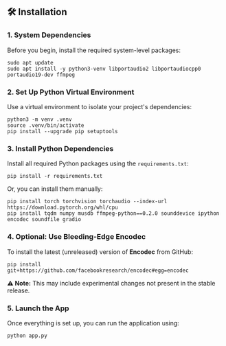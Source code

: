 <!DOCTYPE html>
<html lang="en">
<head>
  <meta charset="UTF-8" />
  <meta name="viewport" content="width=device-width, initial-scale=1.0"/>
</head>
<body>

  <h2>🛠️ Installation</h2>

  <h3>1. System Dependencies</h3>
  <p>Before you begin, install the required system-level packages:</p>
  <pre><code>sudo apt update
sudo apt install -y python3-venv libportaudio2 libportaudiocpp0 portaudio19-dev ffmpeg</code></pre>

  <h3>2. Set Up Python Virtual Environment</h3>
  <p>Use a virtual environment to isolate your project's dependencies:</p>
  <pre><code>python3 -m venv .venv
source .venv/bin/activate
pip install --upgrade pip setuptools</code></pre>

  <h3>3. Install Python Dependencies</h3>
  <p>Install all required Python packages using the <code>requirements.txt</code>:</p>
  <pre><code>pip install -r requirements.txt</code></pre>

  <p>Or, you can install them manually:</p>
  <pre><code>pip install torch torchvision torchaudio --index-url https://download.pytorch.org/whl/cpu
pip install tqdm numpy musdb ffmpeg-python==0.2.0 sounddevice ipython encodec soundfile gradio</code></pre>

  <h3>4. Optional: Use Bleeding-Edge Encodec</h3>
  <p>To install the latest (unreleased) version of <strong>Encodec</strong> from GitHub:</p>
  <pre><code>pip install git+https://github.com/facebookresearch/encodec#egg=encodec</code></pre>
  <p><strong>⚠️ Note:</strong> This may include experimental changes not present in the stable release.</p>

  <h3>5. Launch the App</h3>
  <p>Once everything is set up, you can run the application using:</p>
  <pre><code>python app.py</code></pre>

</body>
</html>
